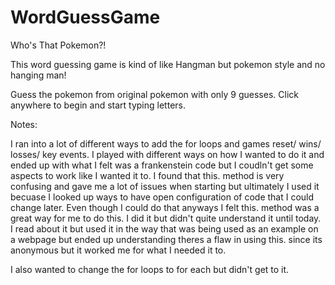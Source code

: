 # WordGuessGame
Who's That Pokemon?!

This word guessing game is kind of like Hangman but pokemon style and no hanging man!

Guess the pokemon from original pokemon with only 9 guesses. Click anywhere to begin and start typing letters.








Notes:

I ran into a lot of different ways to add the for loops and games reset/ wins/ losses/ key events.
I played with different ways on how I wanted to do it and ended up with what I felt was a frankenstein 
code but I coudln't get some aspects to work like I wanted it to. I found that this. method is very confusing
and gave me a lot of issues when starting but ultimately I used it becuase I looked up ways to have open 
configuration of code that I could change later. Even though I could do that anyways I felt this. method
was a great way for me to do this. I did it but didn't quite understand it until today. I read about it
but used it in the way that was being used as an example on a webpage but ended up understanding theres
a flaw in using this. since its anonymous but it worked me for what I needed it to. 

I also wanted to change the for loops to for each but didn't get to it.
